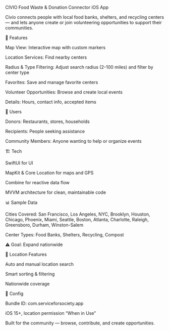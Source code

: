 CIVIO
Food Waste & Donation Connector iOS App

Civio connects people with local food banks, shelters, and recycling centers — and lets anyone create or join volunteering opportunities to support their communities.

🌟 Features

Map View: Interactive map with custom markers

Location Services: Find nearby centers

Radius & Type Filtering: Adjust search radius (2–100 miles) and filter by center type

Favorites: Save and manage favorite centers

Volunteer Opportunities: Browse and create local events

Details: Hours, contact info, accepted items

🎯 Users

Donors: Restaurants, stores, households

Recipients: People seeking assistance

Community Members: Anyone wanting to help or organize events

🏗️ Tech

SwiftUI for UI

MapKit & Core Location for maps and GPS

Combine for reactive data flow

MVVM architecture for clean, maintainable code

📊 Sample Data

Cities Covered:
San Francisco, Los Angeles, NYC, Brooklyn, Houston, Chicago, Phoenix, Miami, Seattle, Boston, Atlanta, Charlotte, Raleigh, Greensboro, Durham, Winston-Salem

Center Types: Food Banks, Shelters, Recycling, Compost

⚠️ Goal: Expand nationwide

📍 Location Features

Auto and manual location search

Smart sorting & filtering

Nationwide coverage

🔧 Config

Bundle ID: com.serviceforsociety.app

iOS 15+, location permission “When in Use”

Built for the community — browse, contribute, and create opportunities.
